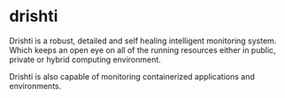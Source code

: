 # drishti

Drishti is a robust, detailed and self healing intelligent monitoring system. Which keeps an open eye on all of the running resources either in public, private or hybrid computing environment. 

Drishti is also capable of monitoring containerized applications and environments.

